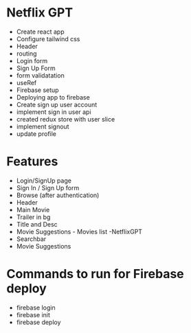 # Netflix GPT

- Create react app
- Configure tailwind css
- Header
- routing
- Login form
- Sign Up Form
- form validatation
- useRef
- Firebase setup
- Deploying app to firebase
- Create sign up user account
- implement sign in user api
- created redux store with user slice
- implement signout
- update profile

# Features

- Login/SignUp page
- Sign In / Sign Up form
- Browse (after authentication)
- Header
- Main Movie
- Trailer in bg
- Title and Desc
- Movie Suggestions - Movies list
  -NetflixGPT
- Searchbar
- Movie Suggestions

# Commands to run for Firebase deploy

- firebase login
- firebase init
- firebase deploy
